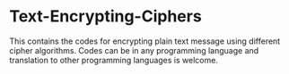 # Text-Encrypting-Ciphers
This contains the codes for encrypting plain text message using different cipher algorithms. Codes can be in any programming language and translation to other programming languages is welcome.
